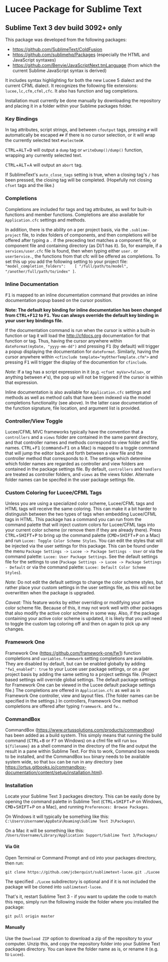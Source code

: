 # Lucee Package for Sublime Text
## Sublime Text 3 dev build 3092+ only

This package was developed from the following packages:

* https://github.com/SublimeText/ColdFusion
* https://github.com/sublimehq/Packages (especially the HTML and JavaScript syntaxes)
* https://github.com/Benvie/JavaScriptNext.tmLanguage (from which the current Sublime JavaScript syntax is derived)

It includes syntax highlighting for both the new Lucee 5 dialect and the current CFML dialect. It recognizes the following file extensions: `lucee,lc,cfm,cfml,cfc`. It also has function and tag completions.

Installation must currently be done manually by downloading the repository and placing it in a folder within your Sublime packages folder.

### Key Bindings

In tag attributes, script strings, and between `cfoutput` tags, pressing `#` will automatically be escaped `##` if there is no cursor selection, or it will wrap the currently selected text `#selected#`.

<kbd>CTRL</kbd>+<kbd>ALT</kbd>+<kbd>D</kbd> will output a `dump` tag or `writeDump()/dump()` function, wrapping any currently selected text.

<kbd>CTRL</kbd>+<kbd>ALT</kbd>+<kbd>A</kbd> will output an `abort` tag.

If SublimeText's `auto_close_tags` setting is true, when a closing tag's `/` has been pressed, the closing tag will be completed. (Hopefully not closing `cfset` tags and the like.)

### Completions

Completions are included for tags and tag attributes, as well for built-in functions and member functions. Completions are also available for `Application.cfc` settings and methods.

In addition, there is the ability on a per project basis, via the `.sublime-project` file, to index folders of components, and then completions will be offered after typing a `.` if the preceding text matches a component file, or component file and containing directory (as DI/1 has it). So, for example, if a `services/user.cfc` file is found, then when typing either `user.` or `userService.`, the functions from that cfc will be offered as completions. To set this up you add the following setting to your project file: `"model_completion_folders":    [ "/full/path/to/model", "/another/full/path/to/index" ]`.

### Inline Documentation

<kbd>F1</kbd> is mapped to an inline documentation command that provides an inline documentation popup based on the cursor position.

**Note: The default key binding for inline documentation has been changed from <kbd>CTRL</kbd>+<kbd>F12</kbd> to <kbd>F1</kbd>. You can always override the default key binding in your user key bindings file.**

If the documentation command is run when the cursor is within a built-in function or tag it will load the http://cfdocs.org documentation for that function or tag. Thus, having the cursor anywhere within `dateFormat(myDate, "yyyy-mm-dd")` and pressing <kbd>F1</kbd> (by default) will trigger a popup displaying the documentation for `dateFormat`. Similarly, having the cursor anywhere within `<cfinclude template="myOtherTemplate.cfm">` and pressing <kbd>F1</kbd> will trigger the display of the documention for `cfinclude`.

*Note:* If a tag has a script expression in it (e.g. `<cfset myVar=false>`, or anything between `#`'s), the pop up will not be triggered if the cursor is within that expression.

Inline documentation is also available for `Application.cfc` settings and methods as well as method calls that have been indexed via the model completions functionality (see above). In the latter case documentation of the function signature, file location, and argument list is provided.

### Controller/View Toggle

Lucee/CFML MVC frameworks typically have the convention that a `controllers` and a `views` folder are contained in the same parent directory, and that controller names and methods correspond to view folder and file names. <kbd>CTRL</kbd>+<kbd>F1</kbd> (<kbd>command</kbd>+<kbd>F1</kbd> on a Mac) is mapped to a toggle command that will jump the editor back and forth between a view file and the controller method that corresponds to it. The settings which determine which folder names are regarded as controller and view folders are contained in the package settings file. By default, `controllers` and `handlers` are treated as controller folders, and `views` as the views folder. Alternate folder names can be specifed in the user package settings file.

### Custom Coloring for Lucee/CFML Tags

Unless you are using a specialized color scheme, Lucee/CFML tags and HTML tags will receive the same coloring. This can make it a bit harder to distinguish between the two types of tags when embedding Lucee/CFML tags in HTML. This package has a command you can run from the command palette that will inject custom colors for Lucee/CFML tags into your current color scheme (or remove them if they are already there). Press <kbd>CTRL</kbd>+<kbd>SHIFT</kbd>+<kbd>P</kbd> to bring up the command palette (<kbd>CMD</kbd>+<kbd>SHIFT</kbd>+<kbd>P</kbd> on a Mac) and run `Lucee: Toggle Color Scheme Styles`. You can edit the styles that will be injected via the user settings for this package. This can be found under the menu `Package Settings -> Lucee -> Package Settings - User` or via the command palette: `Lucee: User Package Settings`. See the default settings file for the settings to use (`Package Settings -> Lucee -> Package Settings - Default` or via the command palette: `Lucee: Default Color Scheme Styles`).

*Note:* Do not edit the default settings to change the color scheme styles, but rather place your custom settings in the user settings file, as this will not be overwritten when the package is upgraded.

*Caveat:* This feature works by either overriding or modifying your active color scheme file. Because of this, it may not work well with other packages that also modify the active color scheme in some way. Also, if the package containing your active color scheme is updated, it is likely that you will need to toggle the custom tag coloring off and then on again to pick up any changes.

### Framework One

Framework One (https://github.com/framework-one/fw1) function completions and `variables.framework` setting completions are available. They are disabled by default, but can be enabled globally by adding `"fw1_enabled": true` to your Lucee user package settings, or on a per project basis by adding the same setting to a project settings file. (Project based settings will override global settings. The default package settings for Framework One can be viewed in the Lucee default package settings file.) The completions are offered in `Application.cfc` as well as in Framework One controller, view and layout files. (The folder names can be specified in the settings.) In controllers, Framework One method completions are offered after typing `framework.` and `fw.`.

### CommandBox

CommandBox (https://www.ortussolutions.com/products/commandbox) has been added as a build system. This simply means that running the build command (<kbd>CTRL</kbd>+<kbd>B</kbd> or <kbd>F7</kbd> on Windows) on a cfml file will run `box ${filename}` as a shell command in the directory of the file and output the result in a pane within Sublime Text. For this to work, Command box needs to be installed, and the CommandBox `box` binary needs to be available system wide, so that `box` can be run in any directory (see https://ortus.gitbooks.io/commandbox-documentation/content/setup/installation.html).

### Installation

Locate your Sublime Text 3 packages directory. This can be easily done by opening the command palette in Sublime Text (<kbd>CTRL</kbd>+<kbd>SHIFT</kbd>+<kbd>P</kbd> on Windows, <kbd>CMD</kbd>+<kbd>SHIFT</kbd>+<kbd>P</kbd> on a Mac), and running `Preferences: Browse Packages`.

On Windows it will typically be something like this:
`C:\Users\Username\AppData\Roaming\Sublime Text 3\Packages\`

On a Mac it will be something like this:
`/Users/Username/Library/Application Support/Sublime Text 3/Packages/`

#### Via Git

Open Terminal or Command Prompt and cd into your packages directory, then run:

    git clone https://github.com/jcberquist/sublimetext-lucee.git ./Lucee

The specified `./Lucee` subdirectory is optional and if it is not included the package will be cloned into `sublimetext-lucee`.

That's it, restart Sublime Text 3 - if you want to update the code to match this repo, simply run the following inside the folder where you installed the package:

    git pull origin master

#### Manually

Use the `Download ZIP` option to download a zip of the repository to your computer. Unzip this, and copy the repository folder into your Sublime Text packages directory. You can leave the folder name as is, or rename it (e.g. to `Lucee`).